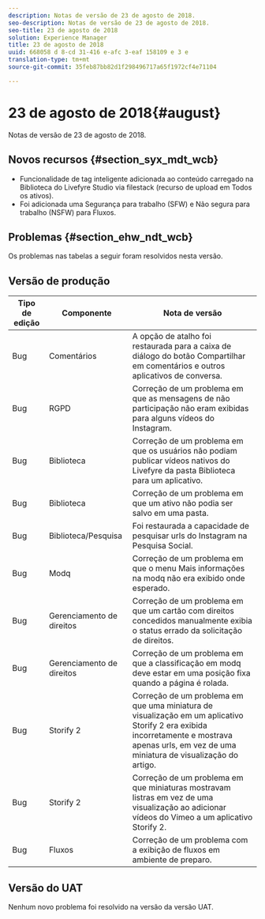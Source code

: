 ```yaml
---
description: Notas de versão de 23 de agosto de 2018.
seo-description: Notas de versão de 23 de agosto de 2018.
seo-title: 23 de agosto de 2018
solution: Experience Manager
title: 23 de agosto de 2018
uuid: 668058 d 8-cd 31-416 e-afc 3-eaf 158109 e 3 e
translation-type: tm+mt
source-git-commit: 35feb87bb82d1f298496717a65f1972cf4e71104

---
```



# 23 de agosto de 2018{#august}

Notas de versão de 23 de agosto de 2018.

## Novos recursos {#section_syx_mdt_wcb}

* Funcionalidade de tag inteligente adicionada ao conteúdo carregado na Biblioteca do Livefyre Studio via filestack (recurso de upload em Todos os ativos).
* Foi adicionada uma Segurança para trabalho (SFW) e Não segura para trabalho (NSFW) para Fluxos.

## Problemas {#section_ehw_ndt_wcb}

Os problemas nas tabelas a seguir foram resolvidos nesta versão.

## Versão de produção

| **Tipo de edição** | **Componente** | **Nota de versão** |
|---|---|---|
| Bug | Comentários | A opção de atalho foi restaurada para a caixa de diálogo do botão Compartilhar em comentários e outros aplicativos de conversa. |
| Bug | RGPD | Correção de um problema em que as mensagens de não participação não eram exibidas para alguns vídeos do Instagram. |
| Bug | Biblioteca | Correção de um problema em que os usuários não podiam publicar vídeos nativos do Livefyre da pasta Biblioteca para um aplicativo. |
| Bug | Biblioteca | Correção de um problema em que um ativo não podia ser salvo em uma pasta. |
| Bug | Biblioteca/Pesquisa | Foi restaurada a capacidade de pesquisar urls do Instagram na Pesquisa Social. |
| Bug | Modq | Correção de um problema em que o menu Mais informações na modq não era exibido onde esperado. |
| Bug | Gerenciamento de direitos | Correção de um problema em que um cartão com direitos concedidos manualmente exibia o status errado da solicitação de direitos. |
| Bug | Gerenciamento de direitos | Correção de um problema em que a classificação em modq deve estar em uma posição fixa quando a página é rolada. |
| Bug | Storify 2 | Correção de um problema em que uma miniatura de visualização em um aplicativo Storify 2 era exibida incorretamente e mostrava apenas urls, em vez de uma miniatura de visualização do artigo. |
| Bug | Storify 2 | Correção de um problema em que miniaturas mostravam listras em vez de uma visualização ao adicionar vídeos do Vimeo a um aplicativo Storify 2. |
| Bug | Fluxos | Correção de um problema com a exibição de fluxos em ambiente de preparo. |

## Versão do UAT

Nenhum novo problema foi resolvido na versão da versão UAT.
